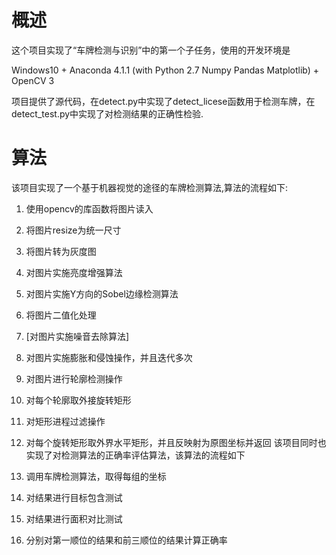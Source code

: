 # 概述
这个项目实现了“车牌检测与识别”中的第一个子任务，使用的开发环境是

Windows10 + Anaconda 4.1.1 (with Python 2.7 Numpy Pandas Matplotlib) + OpenCV 3

项目提供了源代码，在detect.py中实现了detect_licese函数用于检测车牌，在detect_test.py中实现了对检测结果的正确性检验.

# 算法
该项目实现了一个基于机器视觉的途径的车牌检测算法,算法的流程如下:
1. 使用opencv的库函数将图片读入

2. 将图片resize为统一尺寸

3. 将图片转为灰度图

4. 对图片实施亮度增强算法

5. 对图片实施Y方向的Sobel边缘检测算法

6. 将图片二值化处理

7. [对图片实施噪音去除算法]

8. 对图片实施膨胀和侵蚀操作，并且迭代多次

9. 对图片进行轮廓检测操作

10. 对每个轮廓取外接旋转矩形

11. 对矩形进程过滤操作

12. 对每个旋转矩形取外界水平矩形，并且反映射为原图坐标并返回
该项目同时也实现了对检测算法的正确率评估算法，该算法的流程如下
1. 调用车牌检测算法，取得每组的坐标

2. 对结果进行目标包含测试

3. 对结果进行面积对比测试

4. 分别对第一顺位的结果和前三顺位的结果计算正确率
